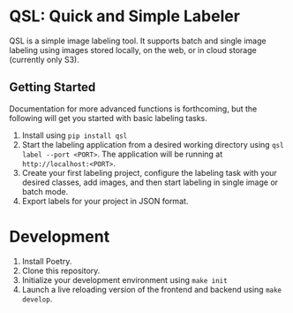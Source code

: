 # QSL: Quick and Simple Labeler

QSL is a simple image labeling tool. It supports batch and single image labeling using images stored locally, on the web, or in cloud storage (currently only S3).

## Getting Started

Documentation for more advanced functions is forthcoming, but the following will get you started with basic labeling tasks.

1. Install using `pip install qsl`
2. Start the labeling application from a desired working directory using `qsl label --port <PORT>`. The application will be running at `http://localhost:<PORT>`.
3. Create your first labeling project, configure the labeling task with your desired classes, add images, and then start labeling in single image or batch mode.
4. Export labels for your project in JSON format.

# Development

1. Install Poetry.
2. Clone this repository.
3. Initialize your development environment using `make init`
4. Launch a live reloading version of the frontend and backend using `make develop`.
